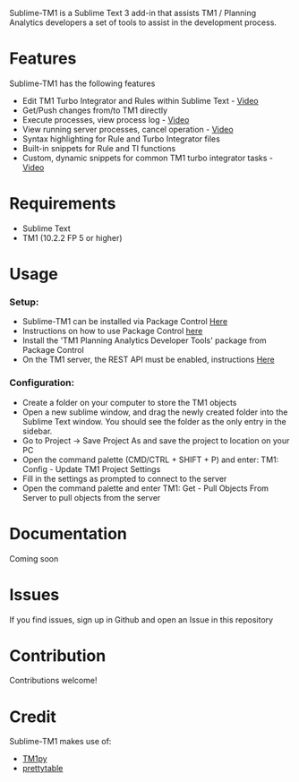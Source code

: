 Sublime-TM1 is a Sublime Text 3 add-in that assists TM1 / Planning Analytics developers a set of tools to assist in the
development process.


Features
=======================

Sublime-TM1 has the following features

- Edit TM1 Turbo Integrator and Rules within Sublime Text - [Video](https://imgur.com/IztAeu1)
- Get/Push changes from/to TM1 directly
- Execute processes, view process log - [Video](https://imgur.com/3PiOlIc)
- View running server processes, cancel operation - [Video](https://imgur.com/1ZsUqZe)
- Syntax highlighting for Rule and Turbo Integrator files
- Built-in snippets for Rule and TI functions
- Custom, dynamic snippets for common TM1 turbo integrator tasks - [Video](https://imgur.com/RIx82Px)

Requirements
=======================

- Sublime Text
- TM1 (10.2.2 FP 5 or higher)

Usage
=======================

### Setup:

- Sublime-TM1 can be installed via Package Control [Here](https://packagecontrol.io/installation)
- Instructions on how to use Package Control [here](https://packagecontrol.io/docs/usage)
- Install the 'TM1 Planning Analytics Developer Tools' package from Package Control
- On the TM1 server, the REST API must be enabled,
  instructions [Here](https://www.ibm.com/support/knowledgecenter/en/SSD29G_2.0.0/com.ibm.swg.ba.cognos.tm1_inst.2.0.0.doc/t_ug_cxr_odata_config.html)

### Configuration:

- Create a folder on your computer to store the TM1 objects
- Open a new sublime window, and drag the newly created folder into the Sublime Text window. You should see the folder
  as the only entry in the sidebar.
- Go to Project -> Save Project As and save the project to location on your PC
- Open the command palette (CMD/CTRL + SHIFT + P) and enter: TM1: Config - Update TM1 Project Settings
- Fill in the settings as prompted to connect to the server
- Open the command palette and enter TM1: Get - Pull Objects From Server to pull objects from the server

Documentation
=======================

Coming soon


Issues
=======================

If you find issues, sign up in Github and open an Issue in this repository


Contribution
=======================

Contributions welcome!

Credit
=======================

Sublime-TM1 makes use of:

- [TM1py](https://github.com/cubewise-code/TM1py)
- [prettytable](https://pypi.python.org/pypi/PrettyTable)
